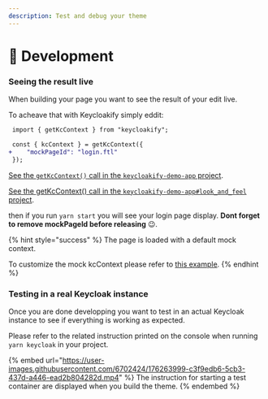 ```yaml
---
description: Test and debug your theme
---
```


# 🧪 Development

### Seeing the result live

When building your page you want to see the result of your edit live.

To acheave that with Keycloakify simply eddit:

```diff
 import { getKcContext } from "keycloakify";

 const { kcContext } = getKcContext({
+    "mockPageId": "login.ftl"
 });
```

[See the `getKcContext()` call in the `keycloakify-demo-app` project](https://github.com/garronej/keycloakify-demo-app/blob/6a78e1b6513cffa44b1f0e6f8a36d263a39b972b/src/index.tsx#L18-L19).

[See the getKcContext() call in the `keycloakify-demo-app#look_and_feel` project](https://github.com/garronej/keycloakify-demo-app/blob/f8b2ac1734c826646fc0c97e1c4633ae392e72c6/src/KcApp/kcContext.ts#L22-L23).

then if you run `yarn start` you will see your login page display. **Dont forget to remove mockPageId before releasing** 😉.

{% hint style="success" %}
The page is loaded with a default mock context.

To customize the mock kcContext please refer to [this example](https://github.com/garronej/keycloakify-demo-app/blob/a316ea0046976e6d435a33e896cb9e3d1873c124/src/KcApp/kcContext.ts#L28-L78).
{% endhint %}

### Testing in a real Keycloak instance

Once you are done developping you want to test in an actual Keycloak instance to see if everything is working as expected.

Please refer to the related instruction printed on the console when running `yarn keycloak` in your project. &#x20;

{% embed url="https://user-images.githubusercontent.com/6702424/176263999-c3f9edb6-5cb3-437d-a446-ead2b804282d.mp4" %}
The instruction for starting a test container are displayed when you build the theme.
{% endembed %}
